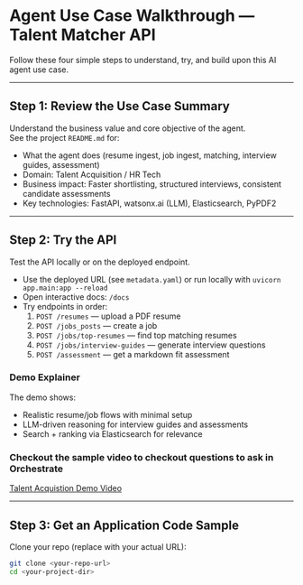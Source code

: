 # Agent Use Case Walkthrough — Talent Matcher API

Follow these four simple steps to understand, try, and build upon this AI agent use case.

---

## Step 1: Review the Use Case Summary

Understand the business value and core objective of the agent.  
See the project `README.md` for:

- What the agent does (resume ingest, job ingest, matching, interview guides, assessment)
- Domain: Talent Acquisition / HR Tech
- Business impact: Faster shortlisting, structured interviews, consistent candidate assessments
- Key technologies: FastAPI, watsonx.ai (LLM), Elasticsearch, PyPDF2

---

## Step 2: Try the API

Test the API locally or on the deployed endpoint.

- Use the deployed URL (see `metadata.yaml`) or run locally with `uvicorn app.main:app --reload`
- Open interactive docs: `/docs`
- Try endpoints in order:
  1. `POST /resumes` — upload a PDF resume
  2. `POST /jobs_posts` — create a job
  3. `POST /jobs/top-resumes` — find top matching resumes
  4. `POST /jobs/interview-guides` — generate interview questions
  5. `POST /assessment` — get a markdown fit assessment

### Demo Explainer

The demo shows:
- Realistic resume/job flows with minimal setup
- LLM-driven reasoning for interview guides and assessments
- Search + ranking via Elasticsearch for relevance

### Checkout the sample video to checkout questions to ask in Orchestrate

[Talent Acquistion Demo Video](./talent_acquistion_demo.mp4)

---

## Step 3: Get an Application Code Sample

Clone your repo (replace with your actual URL):

```bash
git clone <your-repo-url>
cd <your-project-dir>
